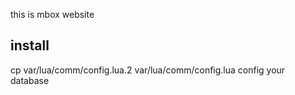 this is mbox website

## install ##
cp var/lua/comm/config.lua.2 var/lua/comm/config.lua
config your database
